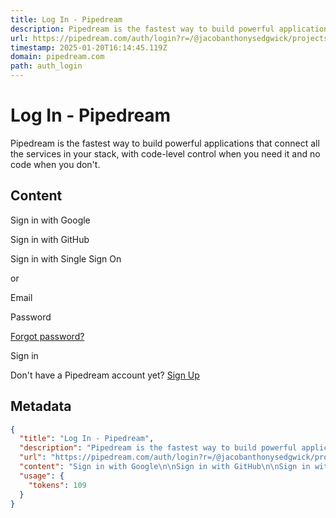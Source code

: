 ```yaml
---
title: Log In - Pipedream
description: Pipedream is the fastest way to build powerful applications that connect all the services in your stack, with code-level control when you need it and no code when you don't.
url: https://pipedream.com/auth/login?r=/@jacobanthonysedgwick/projects/proj_YRso6xZ/untitled-workflow-04-10-2024-12-23-p_D1CJKDg/build
timestamp: 2025-01-20T16:14:45.119Z
domain: pipedream.com
path: auth_login
---
```


# Log In - Pipedream


Pipedream is the fastest way to build powerful applications that connect all the services in your stack, with code-level control when you need it and no code when you don't.


## Content

Sign in with Google

Sign in with GitHub

Sign in with Single Sign On

or

Email

Password

[Forgot password?](https://pipedream.com/auth/forgot-password)

Sign in

Don't have a Pipedream account yet? [Sign Up](https://pipedream.com/auth/signup?r=/@jacobanthonysedgwick/projects/proj_YRso6xZ/untitled-workflow-04-10-2024-12-23-p_D1CJKDg/build)

## Metadata

```json
{
  "title": "Log In - Pipedream",
  "description": "Pipedream is the fastest way to build powerful applications that connect all the services in your stack, with code-level control when you need it and no code when you don't.",
  "url": "https://pipedream.com/auth/login?r=/@jacobanthonysedgwick/projects/proj_YRso6xZ/untitled-workflow-04-10-2024-12-23-p_D1CJKDg/build",
  "content": "Sign in with Google\n\nSign in with GitHub\n\nSign in with Single Sign On\n\nor\n\nEmail\n\nPassword\n\n[Forgot password?](https://pipedream.com/auth/forgot-password)\n\nSign in\n\nDon't have a Pipedream account yet? [Sign Up](https://pipedream.com/auth/signup?r=/@jacobanthonysedgwick/projects/proj_YRso6xZ/untitled-workflow-04-10-2024-12-23-p_D1CJKDg/build)",
  "usage": {
    "tokens": 109
  }
}
```
